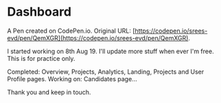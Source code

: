 # Dashboard

A Pen created on CodePen.io. Original URL: [https://codepen.io/srees-evd/pen/QemXGR](https://codepen.io/srees-evd/pen/QemXGR).

I started working on 8th Aug 19. I'll update more stuff when ever I'm free. This is for practice only.

Completed: Overview, Projects, Analytics, Landing, Projects and User Profile pages.
Working on: Candidates page...

Thank you and keep in touch.
